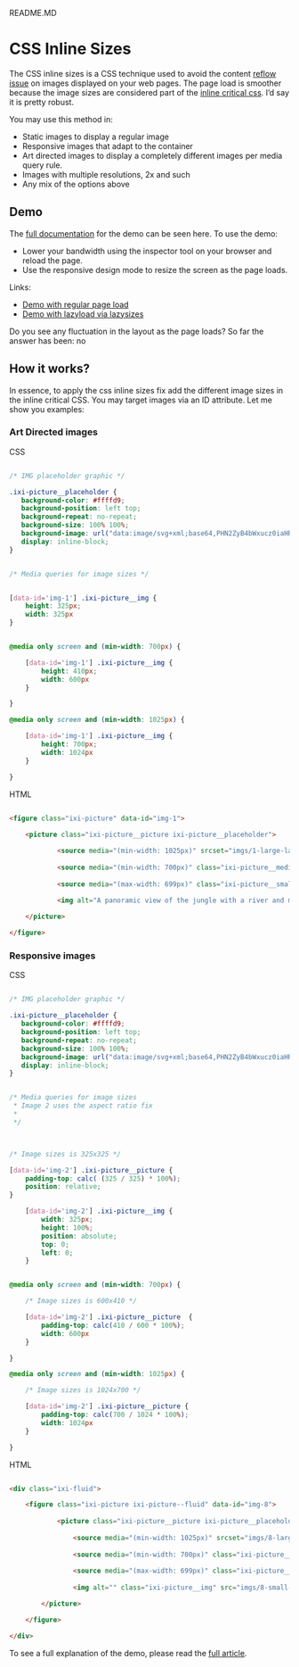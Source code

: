 README.MD

# CSS Inline Sizes

The CSS inline sizes is a CSS technique used to avoid the content [reflow issue](https://www.google.com/search?q=content+reflow+issue) on images displayed on your web pages. The page load is smoother because the image sizes are considered part of the [inline critical css](https://www.google.com/search?q=inline+critical+css). I’d say it is pretty robust. 

You may use this method in: 

- Static images to display a regular image
- Responsive images that adapt to the container
- Art directed images to display a completely different images per media query rule.  
- Images with multiple resolutions, 2x and such
- Any mix of the options above

## Demo

The [full documentation](https://pages.github.com/) for the demo can be seen here. To use the demo: 

- Lower your bandwidth using the inspector tool on your browser and reload the page. 
- Use the responsive design mode to resize the screen as the page loads. 

Links: 
- [Demo with regular page load](https://alberto-torres.github.io/css-inline-sizes/images.html)
- [Demo with lazyload via lazysizes](https://alberto-torres.github.io/css-inline-sizes/images-lazyload.html)

Do you see any fluctuation in the layout as the page loads? So far the answer has been: no

## How it works? 

In essence, to apply the css inline sizes fix add the different image sizes in the inline critical CSS. You may target images via an ID attribute.  Let me show you examples:

### Art Directed images

CSS

```css

/* IMG placeholder graphic */

.ixi-picture__placeholder {   
   background-color: #ffffd9; 
   background-position: left top;
   background-repeat: no-repeat; 
   background-size: 100% 100%;
   background-image: url("data:image/svg+xml;base64,PHN2ZyB4bWxucz0iaHR0cDovL3d3dy53My5vcmcvMjAwMC9zdmciIHZpZXdCb3g9IjAgMCAxNjMuMzkgMjM4LjI1Ij48ZGVmcz48c3R5bGU+LmF7ZmlsbDojZmZmO308L3N0eWxlPjwvZGVmcz48cGF0aCBjbGFzcz0iYSIgZD0iTTE1OSwyMzguMjUsMCwwSDguNjdMMTYzLjM5LDIzOC4yNVoiLz48L3N2Zz4=");
   display: inline-block;
}


/* Media queries for image sizes */


[data-id='img-1'] .ixi-picture__img {
	height: 325px;
	width: 325px 
}


@media only screen and (min-width: 700px) {

	[data-id='img-1'] .ixi-picture__img {
		height: 410px;
		width: 600px 
	}

}

@media only screen and (min-width: 1025px) {

	[data-id='img-1'] .ixi-picture__img {
		height: 700px;
		width: 1024px 
	}

}

```

HTML
```html

<figure class="ixi-picture" data-id="img-1">
			   	
   	<picture class="ixi-picture__picture ixi-picture__placeholder">

			<source media="(min-width: 1025px)" srcset="imgs/1-large-landscape.png, imgs/1-large-landscape@2x.png 2x">
		
			<source media="(min-width: 700px)" class="ixi-picture__medium" srcset="imgs/1-medium-landscape.png, imgs/1-medium-landscape@2x.png 2x">
		
			<source media="(max-width: 699px)" class="ixi-picture__small" srcset="imgs/1-small-square.png, imgs/1-small-square@2x.png 2x">
		
			<img alt="A panoramic view of the jungle with a river and mountains" class="ixi-picture__img" src="imgs/1-small-square.png">

   	</picture>

</figure>

```

### Responsive images

CSS
```css

/* IMG placeholder graphic */

.ixi-picture__placeholder {   
   background-color: #ffffd9; 
   background-position: left top;
   background-repeat: no-repeat; 
   background-size: 100% 100%;
   background-image: url("data:image/svg+xml;base64,PHN2ZyB4bWxucz0iaHR0cDovL3d3dy53My5vcmcvMjAwMC9zdmciIHZpZXdCb3g9IjAgMCAxNjMuMzkgMjM4LjI1Ij48ZGVmcz48c3R5bGU+LmF7ZmlsbDojZmZmO308L3N0eWxlPjwvZGVmcz48cGF0aCBjbGFzcz0iYSIgZD0iTTE1OSwyMzguMjUsMCwwSDguNjdMMTYzLjM5LDIzOC4yNVoiLz48L3N2Zz4=");
   display: inline-block;
}


/* Media queries for image sizes 
 * Image 2 uses the aspect ratio fix
 * 
 */



/* Image sizes is 325x325 */

[data-id='img-2'] .ixi-picture__picture {
	padding-top: calc( (325 / 325) * 100%);
	position: relative;
}

	[data-id='img-2'] .ixi-picture__img {
		width: 325px;
		height: 100%;
		position: absolute;
		top: 0;
		left: 0;
	}


@media only screen and (min-width: 700px) {

	/* Image sizes is 600x410 */

	[data-id='img-2'] .ixi-picture__picture  {
		padding-top: calc(410 / 600 * 100%);
		width: 600px 
	}

}

@media only screen and (min-width: 1025px) {

	/* Image sizes is 1024x700 */

	[data-id='img-2'] .ixi-picture__picture {
		padding-top: calc(700 / 1024 * 100%);
		width: 1024px 
	}

}

```

HTML
```html

<div class="ixi-fluid">

	<figure class="ixi-picture ixi-picture--fluid" data-id="img-8">
			
			<picture class="ixi-picture__picture ixi-picture__placeholder">
			
				<source media="(min-width: 1025px)" srcset="imgs/8-large-landscape.png, imgs/8-large-landscape@2x.png 2x">
			
				<source media="(min-width: 700px)" class="ixi-picture__medium" srcset="imgs/8-medium-landscape.png, imgs/8-medium-landscape@2x.png 2x">
			
				<source media="(max-width: 699px)" class="ixi-picture__small" srcset="imgs/8-small-square.png, imgs/8-small-square@2x.png 2x">
			
				<img alt="" class="ixi-picture__img" src="imgs/8-small-square.png">

		</picture>

	</figure>

</div>

```


To see a full explanation of the demo, please read the [full article](https://pages.github.com/). 

